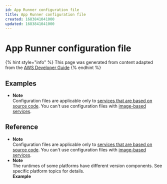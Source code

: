 ```yaml
---
id: App Runner configuration file
title: App Runner configuration file
created: 1683841041000
updated: 1683841041000
---
```

# App Runner configuration file

{% hint style="info" %}
This page was generated from content adapted from the [AWS Developer Guide](https://github.com/awsdocs/aws-app-runner-developer-guide.git)
{% endhint %}

## Examples

- **Note**  
Configuration files are applicable only to [services that are based on source code](service-source-code.md)\. You can't use configuration files with [image\-based services](service-source-image.md)\.


## Reference

- **Note**  
Configuration files are applicable only to [services that are based on source code](service-source-code.md)\. You can't use configuration files with [image\-based services](service-source-image.md)\.
- **Note**  
The runtimes of some platforms have different version components\. See specific platform topics for details\.  
**Example**

